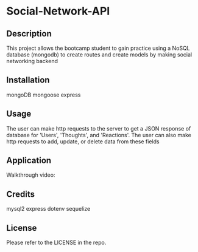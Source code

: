 # Social-Network-API



## Description


This project allows the bootcamp student to gain practice using a NoSQL database (mongodb) to create routes and create models by making social networking backend


## Installation


mongoDB
mongoose
express


## Usage


The user can make http requests to the server to get a JSON response of database for 'Users', 'Thoughts', and 'Reactions'. The user can also make http requests to add, update, or delete data from these fields

## Application


Walkthrough video: 



## Credits


mysql2
express
dotenv
sequelize


## License


Please refer to the LICENSE in the repo.
